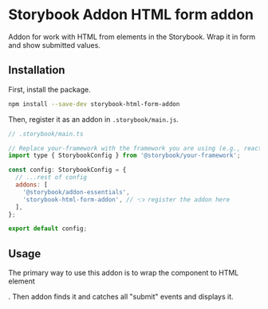 # Storybook Addon HTML form addon
Addon for work with HTML from elements in the Storybook. Wrap it in form and show submitted values.

## Installation

First, install the package.

```sh
npm install --save-dev storybook-html-form-addon
```

Then, register it as an addon in `.storybook/main.js`.

```js
// .storybook/main.ts

// Replace your-framework with the framework you are using (e.g., react-webpack5, vue3-vite)
import type { StorybookConfig } from '@storybook/your-framework';

const config: StorybookConfig = {
  // ...rest of config
  addons: [
    '@storybook/addon-essentials',
    'storybook-html-form-addon', // 👈 register the addon here
  ],
};

export default config;
```

## Usage

The primary way to use this addon is to wrap the component to HTML element <form>. Then addon finds it and catches all "submit" events and displays it. 